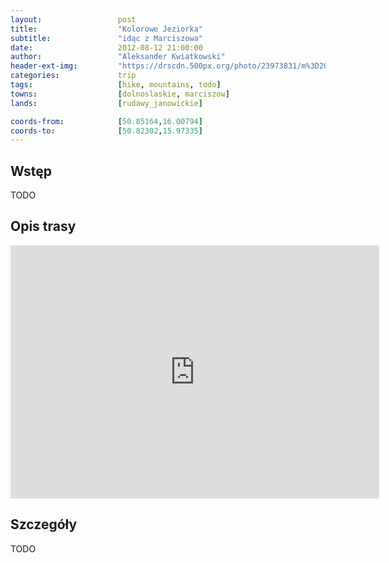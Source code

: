 ```yaml
---
layout:                 post
title:                  "Kolorowe Jeziorka"
subtitle:               "idąc z Marciszowa"
date:                   2012-08-12 21:00:00
author:                 "Aleksander Kwiatkowski"
header-ext-img:         "https://drscdn.500px.org/photo/23973831/m%3D2048/a725d7a3c1f1f54288e68f2d4b71ff31"
categories:             trip
tags:                   [hike, mountains, todo]
towns:                  [dolnoslaskie, marciszow]
lands:                  [rudawy_janowickie]

coords-from:            [50.85164,16.00794]
coords-to:              [50.82302,15.97335]
---
```


Wstęp
-----

TODO

Opis trasy
----------

<iframe height='405' width='590' frameborder='0' allowtransparency='true' scrolling='no' src='https://www.strava.com/activities/167091755/embed/342c80e847776830ad3a2fdecbf3dea88cd8b292'></iframe>

Szczegóły
---------

TODO